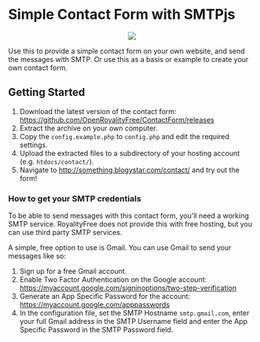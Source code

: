 # Simple Contact Form with SMTPjs

<p align="center">
    <a href="https://img.shields.io/badge/code-passing-green" alt="Coding Status">
        <img src="https://img.shields.io/badge/code-passing-green" /></a>
</p>

Use this to provide a simple contact form on your own website, and send the messages with SMTP. Or use this as a basis or example to create your own contact form. 

## Getting Started

1. Download the latest version of the contact form: https://github.com/OpenRoyalityFree/ContactForm/releases
2. Extract the archive on your own computer.
3. Copy the `config.example.php` to `config.php` and edit the required settings.
4. Upload the extracted files to a subdirectory of your hosting account (e.g. `htdocs/contact/`).
5. Navigate to http://something.blogystar.com/contact/ and try out the form!

### How to get your SMTP credentials

To be able to send messages with this contact form, you'll need a working SMTP service. RoyalityFree does not provide this with free hosting, but you can use third party SMTP services.

A simple, free option to use is Gmail. You can use Gmail to send your messages like so:

1. Sign up for a free Gmail account. 
2. Enable Two Factor Authentication on the Google account: https://myaccount.google.com/signinoptions/two-step-verification
3. Generate an App Specific Password for the account: https://myaccount.google.com/apppasswords
4. In the configuration file, set the SMTP Hostname `smtp.gmail.com`, enter your full Gmail address in the SMTP Username field and enter the App Specific Password in the SMTP Password field.
